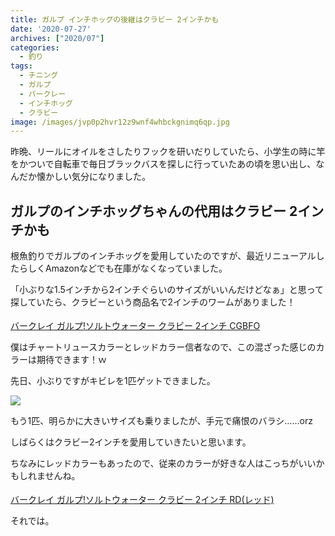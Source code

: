 ```yaml
---
title: ガルプ インチホッグの後継はクラビー 2インチかも
date: '2020-07-27'
archives: ["2020/07"]
categories:
  - 釣り
tags:
  - チニング
  - ガルプ
  - バークレー
  - インチホッグ
  - クラビー
image: /images/jvp0p2hvr12z9wnf4whbckgnimq6qp.jpg
---
```

昨晩、リールにオイルをさしたりフックを研いだりしていたら、小学生の時に竿をかついで自転車で毎日ブラックバスを探しに行っていたあの頃を思い出し、なんだか懐かしい気分になりました。

## ガルプのインチホッグちゃんの代用はクラビー 2インチかも

根魚釣りでガルプのインチホッグを愛用していたのですが、最近リニューアルしたらしくAmazonなどでも在庫がなくなっていました。

「小ぶりな1.5インチから2インチぐらいのサイズがいいんだけどなぁ」と思って探していたら、クラビーという商品名で2インチのワームがありました！

<a href="https://hb.afl.rakuten.co.jp/ichiba/1c48cc2e.2960291b.1c48cc2f.2b6797a0/?pc=https%3A%2F%2Fitem.rakuten.co.jp%2Fnaturum%2F3044458%2F&link_type=pict&ut=eyJwYWdlIjoiaXRlbSIsInR5cGUiOiJwaWN0Iiwic2l6ZSI6IjI0MHgyNDAiLCJuYW0iOjEsIm5hbXAiOiJyaWdodCIsImNvbSI6MSwiY29tcCI6ImRvd24iLCJwcmljZSI6MCwiYm9yIjoxLCJjb2wiOjEsImJidG4iOjEsInByb2QiOjB9" target="_blank" rel="nofollow sponsored noopener" style="word-wrap:break-word;"  ><img src="https://hbb.afl.rakuten.co.jp/hgb/1c48cc2e.2960291b.1c48cc2f.2b6797a0/?me_id=1196403&item_id=17442840&pc=https%3A%2F%2Fthumbnail.image.rakuten.co.jp%2F%400_mall%2Fnaturum%2Fcabinet%2Fgoods%2F03044%2F458_1.jpg%3F_ex%3D240x240&s=240x240&t=pict" border="0" style="margin:2px" alt="" title=""><br>バークレイ ガルプ!ソルトウォーター クラビー 2インチ CGBFO</a>

僕はチャートリュースカラーとレッドカラー信者なので、この混ざった感じのカラーは期待できます！ｗ

先日、小ぶりですがキビレを1匹ゲットできました。

![](/images/jyzmsmbbwekjgw4as6vn4fmu03ei2t.jpg)

もう1匹、明らかに大きいサイズも乗りましたが、手元で痛恨のバラシ……orz

しばらくはクラビー2インチを愛用していきたいと思います。

ちなみにレッドカラーもあったので、従来のカラーが好きな人はこっちがいいかもしれませんね。

<a href="https://hb.afl.rakuten.co.jp/ichiba/1c48cc32.8ae56ea3.1c48cc33.717bca15/?pc=https%3A%2F%2Fitem.rakuten.co.jp%2Fnaturum-fishing%2F3044459%2F&link_type=pict&ut=eyJwYWdlIjoiaXRlbSIsInR5cGUiOiJwaWN0Iiwic2l6ZSI6IjI0MHgyNDAiLCJuYW0iOjEsIm5hbXAiOiJyaWdodCIsImNvbSI6MSwiY29tcCI6ImRvd24iLCJwcmljZSI6MSwiYm9yIjoxLCJjb2wiOjEsImJidG4iOjEsInByb2QiOjB9" target="_blank" rel="nofollow sponsored noopener" style="word-wrap:break-word;"  ><img src="https://hbb.afl.rakuten.co.jp/hgb/1c48cc32.8ae56ea3.1c48cc33.717bca15/?me_id=1366413&item_id=10729423&pc=https%3A%2F%2Fthumbnail.image.rakuten.co.jp%2F%400_mall%2Fnaturum-fishing%2Fcabinet%2Fgoods%2F03044%2F459_1.jpg%3F_ex%3D240x240&s=240x240&t=pict" border="0" style="margin:2px" alt="" title=""><br>バークレイ ガルプ!ソルトウォーター クラビー 2インチ RD(レッド) </a>

それでは。